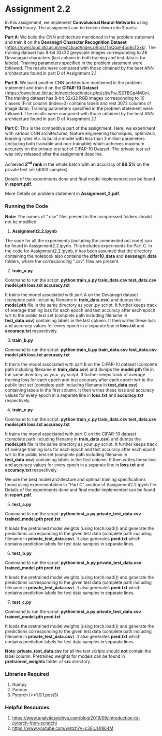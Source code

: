 # Assignment 2.2

In this assignment, we implement **Convoluional Neural Networks** using **PyTorch** library. The assignment can be broken down into 3 parts:

**Part A**: We build the CNN architecture mentioned in the problem statement and train it on the **Devanagri Character Recognition Dataset** (https://owncloud.iitd.ac.in/nextcloud/index.php/s/TnQqxF4oo6sT2xk). The training dataset has 8-bit 32x32 greyscale images corresponding to 46
Devanagari characters (last column in both training and test data is for labels). Training parameters specified in the problem statement were followed. The results were compared with those obtained by the best ANN architecture found in part D of Assignment 2.1.

**Part B**: We build another CNN architecture mentioned in the problem statement and train it on the **CIFAR-10 Dataset** (https://owncloud.iitd.ac.in/nextcloud/index.php/s/jwFwJSETBGp4MGn). The training dataset has 8-bit 32x32 RGB images corresponding to 10 classes (First column (index=0) contains labels and rest 3072 columns of image data). Training parameters specified in the problem statement were followed. The results were compared with those obtained by the best ANN architecture found in part D of Assignment 2.1.


**Part C**: This is the competitive part of the assignment. Here, we experiment with various CNN architectures, feature engineering techniques, optimizers, learning rates etc. to build a model with less than 3 million parameters (including both trainable and non-trainable) which achieves maximum accuracy on the private test set of CIFAR-10 Dataset. The private test set was only released after the assignment deadline. 

Achieved **2<sup>nd</sup> rank** in the whole batch with an accuracy of **89.5%** on the private test set (4000 samples).

Details of the experiments done and final model implemented can be found in **report.pdf**.

More Details on problem statement in **Assignment_2.pdf**.

### Running the Code

**Note:** The names of ".csv" files present in the compressed folders should not be modified.

1. **Assignment2.2.ipynb**

The code for all the experiments (including the commented out code) can be found in Assignment2.2.ipynb. This includes experiments for Part C. In the code for Assignment2.2.ipynb, it has been assumed that the directory containing the notebook also contains the **cifar10_data** and **devanagri_data** folders, where the corresponding ".csv" files are present. 


2. **train_a.py**

Command to run the script: **python train_a.py train_data.csv test_data.csv model.pth loss.txt  accuracy.txt**

It trains the model associated with part A on the Devanagri dataset (complete path including filename in **train_data.csv**) and dumps the **model.pth** file in the same directory as your .py script. It further keeps track of average training loss for each epoch and test accuracy after each epoch wrt to the public test set  (complete path including filename in **test_data.csv**) containing labels in the last column. It then writes these loss and accuracy values for every epoch in a separate line in **loss.txt** and **accuracy.txt** respectively. 

3. **train_b.py**

Command to run the script: **python train_b.py train_data.csv test_data.csv model.pth loss.txt  accuracy.txt**

It trains the model associated with part B on the CIFAR-10 dataset (complete path including filename in **train_data.csv**) and dumps the **model.pth** file in the same directory as your .py script. It further keeps track of average training loss for each epoch and test accuracy after each epoch wrt to the public test set  (complete path including filename in **test_data.csv**) containing labels in the first column. It then writes these loss and accuracy values for every epoch in a separate line in **loss.txt** and **accuracy.txt** respectively. 

4) **train_c.py**

Command to run the script: **python train_c.py train_data.csv test_data.csv model.pth loss.txt  accuracy.txt**

It trains the model associated with part C on the CIFAR-10 dataset (complete path including filename in **train_data.csv**) and dumps the **model.pth** file in the same directory as your .py script. It further keeps track of average training loss for each epoch and test accuracy after each epoch wrt to the public test set  (complete path including filename in **test_data.csv**) containing labels in the first column. It then writes these loss and accuracy values for every epoch in a separate line in **loss.txt** and **accuracy.txt** respectively. 

We use the best model architecture and optimal training specifications found using experimentation in "Part C" section of Assignment2.2.ipynb file. Details of the experiments done and final model implemented can be found in **report.pdf**.


5) **test_a.py**

Command to run the script: **python test_a.py private_test_data.csv trained_model.pth pred.txt**

It loads the pretrained model weights (using torch.load()) and generate the predictions corresponding to the given test data (complete path including filename in **private_test_data.csv**). It also generates **pred.txt** which contains prediction labels for test data samples in separate lines. 

6) **test_b.py**

Command to run the script: **python test_b.py private_test_data.csv trained_model.pth pred.txt**

It loads the pretrained model weights (using torch.load()) and generate the predictions corresponding to the given test data (complete path including filename in **private_test_data.csv**). It also generates **pred.txt** which contains prediction labels for test data samples in separate lines. 

7) **test_c.py**

Command to run the script: **python test_a.py private_test_data.csv trained_model.pth pred.txt**

It loads the pretrained model weights (using torch.load()) and generate the predictions corresponding to the given test data (complete path including filename in **private_test_data.csv**). It also generates **pred.txt** which contains prediction labels for test data samples in separate lines. 

**Note**: **private_test_data.csv** for all the test scripts should **not** contain the label column. Pretrained weights for models can be found in **pretrained_weights** folder of **src** directory. 

### Libraries Required

1. Numpy
2. Pandas
3. Pytorch (>=1.9.1.post3)

### Helpful Resources

1. https://www.analyticsvidhya.com/blog/2019/09/introduction-to-pytorch-from-scratch/
2. https://www.youtube.com/watch?v=c36lUUr864M
